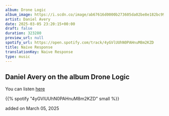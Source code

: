 ```yaml
---
album: Drone Logic
album_image: https://i.scdn.co/image/ab67616d0000b273605da02be8e182bc9966bcc2
artist: Daniel Avery
date: 2025-03-05 23:20:15+00:00
draft: false
duration: 323280
preview_url: null
spotify_url: https://open.spotify.com/track/4yGVlUUhN0PAHnuM8m2KZD
title: Naive Response
translationKey: Naive Response
type: music
---
```


## Daniel Avery on the album Drone Logic

You can listen [here](https://open.spotify.com/track/4yGVlUUhN0PAHnuM8m2KZD)

{{% spotify "4yGVlUUhN0PAHnuM8m2KZD" small %}}

added on March 05, 2025